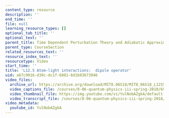 ```yaml
---
content_type: resource
description: ''
end_time: ''
file: null
learning_resource_types: []
optional_tab_title: ''
optional_text: ''
parent_title: Time Dependent Perturbation Theory and Adiabatic Approximation
parent_type: CourseSection
related_resources_text: ''
resource_index_text: ''
resourcetype: Video
start_time: ''
title: 'L12.5 Atom-light interactions:  dipole operator'
uid: a67c9016-d39c-dc1f-6881-6d1b03673946
video_files:
  archive_url: https://archive.org/download/MIT8.06S18/MIT8_06S18_L12S5_300k.mp4
  video_captions_file: /courses/8-06-quantum-physics-iii-spring-2018/69139004789a5f0cb32eb3621467452b_YulNobAZgkA.vtt
  video_thumbnail_file: https://img.youtube.com/vi/YulNobAZgkA/default.jpg
  video_transcript_file: /courses/8-06-quantum-physics-iii-spring-2018/2aead0613901296c439e60f4721a4e39_YulNobAZgkA.pdf
video_metadata:
  youtube_id: YulNobAZgkA
---
```

